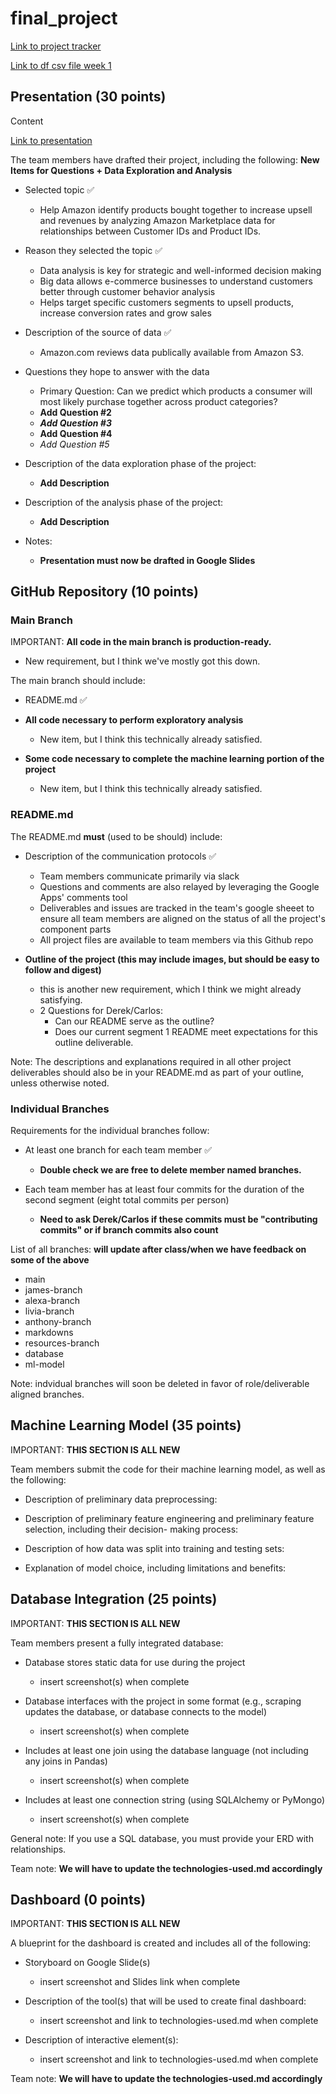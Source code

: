 # final_project

[Link to project tracker](https://docs.google.com/spreadsheets/d/1WJBlla5ap6cchO12OfbjRwCKj17eBbcxXQNUqc3g52o/edit#gid=2063972108)

[Link to df csv file week 1](https://drive.google.com/drive/folders/18hYQ8VMuRqI5BbjhQWmEmcKjGr8gxxyc?usp=sharing)

## Presentation (30 points)

Content

[Link to presentation](https://docs.google.com/presentation/d/1BNm6gF_iD4guTDOlRPsiFmyAij_SqHRqjMEp_T4HXd8/edit#slide=id.gd0128d9d41_0_4)

The team members have drafted their project, including the following:
**New Items for Questions + Data Exploration and Analysis**

- Selected topic :white_check_mark:
  - Help Amazon identify products bought together to increase upsell and revenues by analyzing Amazon Marketplace data for relationships between Customer IDs and Product IDs.

- Reason they selected the topic :white_check_mark:
  - Data analysis is key for strategic and well-informed decision making
  - Big data allows e-commerce businesses to understand customers better through customer behavior analysis
  - Helps target specific customers segments to upsell products, increase conversion rates and grow sales

- Description of the source of data :white_check_mark:
  - Amazon.com reviews data publically available from Amazon S3.

- Questions they hope to answer with the data
  - Primary Question: Can we predict which products a consumer will most likely purchase together across product categories?
  - **Add Question #2**
  - ***Add Question #3***
  - **Add Question #4**
  - *Add Question #5*

- Description of the data exploration phase of the project:
  - **Add Description**

- Description of the analysis phase of the project:
  - **Add Description**

- Notes:
  - **Presentation must now be drafted in Google Slides**

## GitHub Repository (10 points)

### Main Branch

IMPORTANT: **All code in the main branch is production-ready.**

- New requirement, but I think we've mostly got this down.

The main branch should include:

- README.md :white_check_mark:

- **All code necessary to perform exploratory analysis**
  - New item, but I think this technically already satisfied.
- **Some code necessary to complete the machine learning portion of the project**
  - New item, but I think this technically already satisfied.

### README.md

The README.md **must** (used to be should) include:

- Description of the communication protocols :white_check_mark:
  - Team members communicate primarily via slack
  - Questions and comments are also relayed by leveraging the Google Apps' comments tool
  - Deliverables and issues are tracked in the team's google sheeet to ensure all team members are aligned on the status of all the project's component parts
  - All project files are available to team members via this Github repo

- **Outline of the project (this may include images, but should be easy to follow and digest)**
  - this is another new requirement, which I think we might already satisfying.
  - 2 Questions for Derek/Carlos:
    - Can our README serve as the outline?
    - Does our current segment 1 README meet expectations for this outline deliverable.

Note: The descriptions and explanations required in all other project deliverables should also be in your README.md as part of your outline, unless otherwise noted.

### Individual Branches

Requirements for the individual branches follow:

- At least one branch for each team member :white_check_mark:
  - **Double check we are free to delete member named branches.**

- Each team member has at least four commits for the duration of the second segment (eight total commits per person)
  - **Need to ask Derek/Carlos if these commits must be "contributing commits" or if branch commits also count**

List of all branches: **will update after class/when we have feedback on some of the above**

- main
- james-branch
- alexa-branch
- livia-branch
- anthony-branch
- markdowns
- resources-branch
- database
- ml-model

Note: indvidual branches will soon be deleted in favor of role/deliverable aligned branches.

## Machine Learning Model (35 points)

IMPORTANT: **THIS SECTION IS ALL NEW**

Team members submit the code for their machine learning model, as well as the following:

- Description of preliminary data preprocessing:

- Description of preliminary feature engineering and preliminary feature selection, including their decision- making process:

- Description of how data was split into training and testing sets:

- Explanation of model choice, including limitations and benefits:

## Database Integration (25 points)

IMPORTANT: **THIS SECTION IS ALL NEW**

Team members present a fully integrated database:

- Database stores static data for use during the project
  - insert screenshot(s) when complete

- Database interfaces with the project in some format (e.g., scraping updates the database, or database connects to the model)
  - insert screenshot(s) when complete

- Includes at least one join using the database language (not including any joins in Pandas)
  - insert screenshot(s) when complete

- Includes at least one connection string (using SQLAlchemy or PyMongo)
  - insert screenshot(s) when complete

General note: If you use a SQL database, you must provide your ERD with relationships.

Team note: **We will have to update the technologies-used.md accordingly**

## Dashboard (0 points)

IMPORTANT: **THIS SECTION IS ALL NEW**

A blueprint for the dashboard is created and includes all of the following:

- Storyboard on Google Slide(s)
  - insert screenshot and Slides link when complete

- Description of the tool(s) that will be used to create final dashboard:
  - insert screenshot and link to technologies-used.md when complete

- Description of interactive element(s):
  - insert screenshot and link to technologies-used.md when complete

Team note: **We will have to update the technologies-used.md accordingly**
